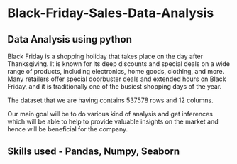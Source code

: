 # Black-Friday-Sales-Data-Analysis
## Data Analysis using python
<p>Black Friday is a shopping holiday  that takes place on the day after Thanksgiving. It is known for its deep discounts and special deals on a wide range of products, including electronics, home goods, clothing, and more. Many retailers offer special doorbuster deals and extended hours on Black Friday, and it is traditionally one of the busiest shopping days of the year. 

The dataset that we are having contains 537578 rows and 12 columns.

Our main goal will be to do various kind of analysis and get inferences which will be able to help to provide valuable insights on the market and hence will be beneficial for the company.</p>
## Skills used - Pandas, Numpy, Seaborn
